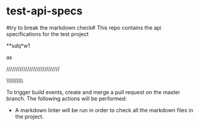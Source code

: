 # test-api-specs

#try to break the markdown check# This repo contains the api specifications for the test project

**s*d*q*w1

as




////////////////////////////





\\\\\\\\\\\\\\\\\\\\








To trigger build events, create and merge a pull request on the master branch. The following actions will be performed:
* A markdown linter will be run in order to check all the markdown files in the project.
